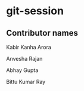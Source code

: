 # git-session


## Contributor names

Kabir Kanha Arora

Anvesha Rajan

Abhay Gupta

Bittu Kumar Ray
